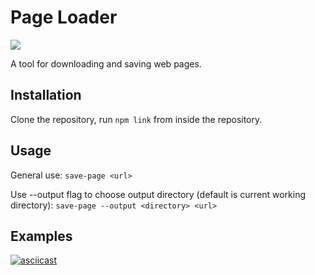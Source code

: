 # Page Loader

![](https://github.com/Cred1Tor/backend-project-lvl3/workflows/Node.js%20CI/badge.svg)

A tool for downloading and saving web pages.

## Installation

Clone the repository, run `npm link` from inside the repository.

## Usage

General use: `save-page <url>`

Use --output flag to choose output directory (default is current working directory): `save-page --output <directory> <url>`

## Examples

[![asciicast](https://asciinema.org/a/IQdym9asoSvAdeoVqy4DO1hgn.svg)](https://asciinema.org/a/IQdym9asoSvAdeoVqy4DO1hgn)